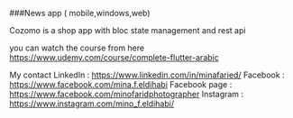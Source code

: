 ###News app ( mobile,windows,web)


Cozomo is a shop app with bloc state management and rest api

you can watch the course from here
https://www.udemy.com/course/complete-flutter-arabic

My contact
LinkedIn : https://www.linkedin.com/in/minafaried/
Facebook : https://www.facebook.com/mina.f.eldihabi
Facebook page : https://www.facebook.com/minofaridphotographer
Instagram : https://www.instagram.com/mino_f.eldihabi/